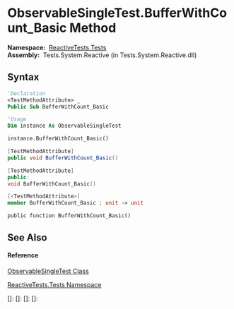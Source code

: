 # ObservableSingleTest.BufferWithCount\_Basic Method

**Namespace:**  [ReactiveTests.Tests](ReactiveTests.Tests\ReactiveTests.Tests.md)  
**Assembly:**  Tests.System.Reactive (in Tests.System.Reactive.dll)

## Syntax

```vb
'Declaration
<TestMethodAttribute> _
Public Sub BufferWithCount_Basic
```

```vb
'Usage
Dim instance As ObservableSingleTest

instance.BufferWithCount_Basic()
```

```csharp
[TestMethodAttribute]
public void BufferWithCount_Basic()
```

```c++
[TestMethodAttribute]
public:
void BufferWithCount_Basic()
```

```fsharp
[<TestMethodAttribute>]
member BufferWithCount_Basic : unit -> unit 
```

```jscript
public function BufferWithCount_Basic()
```

## See Also

#### Reference

[ObservableSingleTest Class](ObservableSingleTest\ObservableSingleTest.md)

[ReactiveTests.Tests Namespace](ReactiveTests.Tests\ReactiveTests.Tests.md)

[]: 
[]: 
[]: 
[]: 